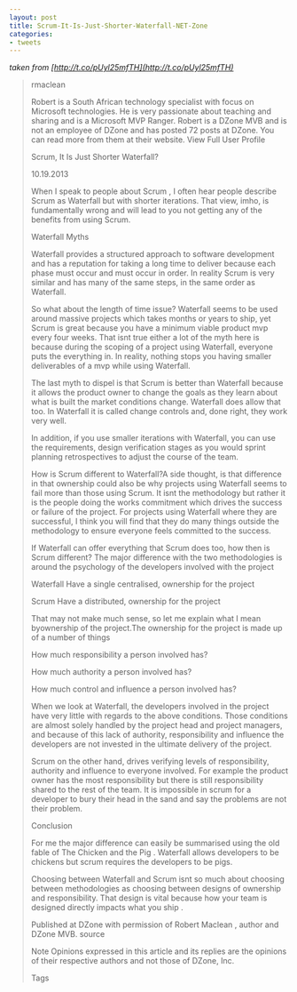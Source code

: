 ```yaml
---
layout: post
title: Scrum-It-Is-Just-Shorter-Waterfall-NET-Zone
categories:
- tweets
---
```

*taken from [http://t.co/pUyl25mfTH](http://t.co/pUyl25mfTH)*
>rmaclean
>
>Robert is a South African technology specialist with focus on Microsoft technologies. He is very passionate about teaching and sharing and is a Microsoft MVP  Ranger.  Robert is a DZone MVB and is not an employee of DZone and has posted 72 posts at DZone. You can read more from them at their website. View Full User Profile
>
>Scrum, It Is Just Shorter Waterfall?
>
>10.19.2013
>
>When I speak to people about Scrum , I often hear people describe Scrum as Waterfall but with shorter iterations. That view, imho, is fundamentally wrong and will lead to you not getting any of the benefits from using Scrum.
>
>Waterfall Myths
>
>Waterfall provides a structured approach to software development and has a reputation for taking a long time to deliver because each phase must occur and must occur in order. In reality Scrum is very similar and has many of the same steps, in the same order as Waterfall.
>
>So what about the length of time issue? Waterfall seems to be used around massive projects which takes months or years to ship, yet Scrum is great because you have a minimum viable product mvp every four weeks. That isnt true either  a lot of the myth here is because during the scoping of a project using Waterfall, everyone puts the everything in. In reality, nothing stops you having smaller deliverables of a mvp while using Waterfall.
>
>The last myth to dispel is that Scrum is better than Waterfall because it allows the product owner to change the goals as they learn about what is built  the market conditions change. Waterfall does allow that too. In Waterfall it is called change controls and, done right, they work very well.
>
>In addition, if you use smaller iterations with Waterfall, you can use the requirements, design  verification stages as you would sprint planning  retrospectives to adjust the course of the team.
>
>How is Scrum different to Waterfall?A side thought, is that difference in that ownership could also be why projects using Waterfall seems to fail more than those using Scrum. It isnt the methodology but rather it is the people doing the works commitment which drives the success or failure of the project. For projects using Waterfall where they are successful, I think you will find that they do many things outside the methodology to ensure everyone feels committed to the success.
>
>If Waterfall can offer everything that Scrum does too, how then is Scrum different? The major difference with the two methodologies is around the psychology of the developers involved with the project
>
>Waterfall Have a single centralised, ownership for the project
>
>Scrum Have a distributed, ownership for the project
>
>That may not make much sense, so let me explain what I mean byownership of the project.The ownership for the project is made up of a number of things
>
>How much responsibility a person involved has?
>
>How much authority a person involved has?
>
>How much control and influence a person involved has?
>
>When we look at Waterfall, the developers involved in the project have very little with regards to the above conditions. Those conditions are almost solely handled by the project head and project managers, and because of this lack of authority, responsibility and influence the developers are not invested in the ultimate delivery of the project.
>
>Scrum on the other hand, drives verifying levels of responsibility, authority and influence to everyone involved. For example the product owner has the most responsibility but there is still responsibility shared to the rest of the team. It is impossible in scrum for a developer to bury their head in the sand and say the problems are not their problem.
>
>Conclusion
>
>For me the major difference can easily be summarised using the old fable of The Chicken and the Pig . Waterfall allows developers to be chickens but scrum requires the developers to be pigs.
>
>Choosing between Waterfall and Scrum isnt so much about choosing between methodologies as choosing between designs of ownership and responsibility. That design is vital because how your team is designed directly impacts what you ship .
>
>Published at DZone with permission of Robert Maclean , author and DZone MVB.  source 
>
>Note Opinions expressed in this article and its replies are the opinions of their respective authors and not those of DZone, Inc.
>
>Tags
>
>